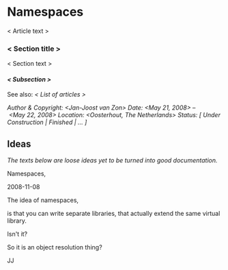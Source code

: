 ﻿Namespaces
==========

< Article text >
### **< Section title >**
< Section text >
#### *< Subsection >*

See also: *< List of articles >*


*Author & Copyright: <Jan-Joost van Zon>        Date: <May 21, 2008> – <May 22, 2008>        Location: <Oosterhout, The Netherlands>        Status: [ Under Construction | Finished | … ]*



## **Ideas**


*The texts below are loose ideas yet to be turned into good documentation.*



Namespaces,

2008-11-08

The idea of namespaces,

is that you can write separate libraries, that actually extend the same virtual library.

Isn't it?

So it is an object resolution thing?

JJ

